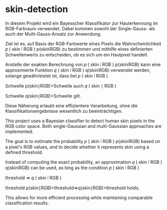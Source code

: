 # skin-detection



In diesem Projekt wird ein Bayesscher Klassifikator zur Hauterkennung im RGB-Farbraum verwendet. Dabei kommen sowohl der Single-Gauss- als auch der Multi-Gauss-Ansatz zur Anwendung.

Ziel ist es, auf Basis der RGB-Farbwerte eines Pixels die Wahrscheinlichkeit 
𝑝
(
skin
∣
RGB
)
p(skin∣RGB) zu bestimmen und mithilfe eines definierten Schwellenwerts zu entscheiden, ob es sich um ein Hautpixel handelt.

Anstelle der exakten Berechnung von 
𝑝
(
skin
∣
RGB
)
p(skin∣RGB) kann eine approximierte Funktion 
𝑞
(
skin
∣
RGB
)
q(skin∣RGB) verwendet werden, solange gewährleistet ist, dass bei 
𝑝
(
skin
∣
RGB
)
>
Schwelle
p(skin∣RGB)>Schwelle auch 
𝑞
(
skin
∣
RGB
)
>
Schwelle
q(skin∣RGB)>Schwelle gilt.

Diese Näherung erlaubt eine effizientere Verarbeitung, ohne die Klassifikationsergebnisse wesentlich zu beeinträchtigen.


This project uses a Bayesian classifier to detect human skin pixels in the RGB color space. Both single-Gaussian and multi-Gaussian approaches are implemented.

The goal is to estimate the probability 
𝑝
(
skin
∣
RGB
)
p(skin∣RGB) based on a pixel's RGB values, and to decide whether it represents skin using a defined threshold.

Instead of computing the exact probability, an approximation 
𝑞
(
skin
∣
RGB
)
q(skin∣RGB) can be used, as long as the condition 
𝑝
(
skin
∣
RGB
)
>
threshold
⇒
𝑞
(
skin
∣
RGB
)
>
threshold
p(skin∣RGB)>threshold⇒q(skin∣RGB)>threshold holds.

This allows for more efficient processing while maintaining comparable classification results.
